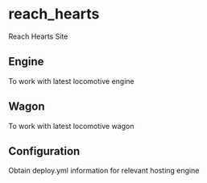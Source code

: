 # reach_hearts
Reach Hearts Site

## Engine
To work with latest locomotive engine

## Wagon
To work with latest locomotive wagon

## Configuration
Obtain deploy.yml information for relevant hosting engine
